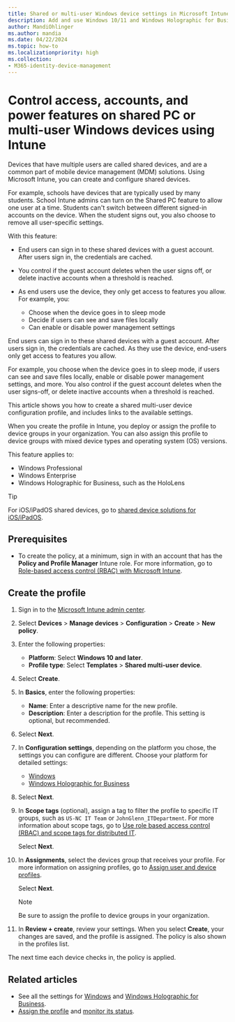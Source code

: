 ```yaml
---
title: Shared or multi-user Windows device settings in Microsoft Intune
description: Add and use Windows 10/11 and Windows Holographic for Business devices that are shared, or used by multiple users in Microsoft Intune. See a list of all the settings and what they do on the devices, including Microsoft HoloLens. Control guest accounts, manage accounts and delete inactive accounts, allow or prevent saving to local storage, set power and sleep options, choose when updates are installed, and use devices in education environments in a device configuration profile.
author: MandiOhlinger
ms.author: mandia
ms.date: 04/22/2024
ms.topic: how-to
ms.localizationpriority: high
ms.collection:
- M365-identity-device-management
---
```


# Control access, accounts, and power features on shared PC or multi-user Windows devices using Intune

Devices that have multiple users are called shared devices, and are a common part of mobile device management (MDM) solutions. Using Microsoft Intune, you can create and configure shared devices.

For example, schools have devices that are typically used by many students. School Intune admins can turn on the Shared PC feature to allow one user at a time. Students can't switch between different signed-in accounts on the device. When the student signs out, you also choose to remove all user-specific settings.

With this feature:

- End users can sign in to these shared devices with a guest account. After users sign in, the credentials are cached.
- You control if the guest account deletes when the user signs off, or delete inactive accounts when a threshold is reached.
- As end users use the device, they only get access to features you allow. For example, you:

  - Choose when the device goes in to sleep mode
  - Decide if users can see and save files locally
  - Can enable or disable power management settings

End users can sign in to these shared devices with a guest account. After users sign in, the credentials are cached. As they use the device, end-users only get access to features you allow.

For example, you choose when the device goes in to sleep mode, if users can see and save files locally, enable or disable power management settings, and more. You also control if the guest account deletes when the user signs-off, or delete inactive accounts when a threshold is reached.

This article shows you how to create a shared multi-user device configuration profile, and includes links to the available settings.

When you create the profile in Intune, you deploy or assign the profile to device groups in your organization. You can also assign this profile to device groups with mixed device types and operating system (OS) versions.

This feature applies to:

- Windows Professional
- Windows Enterprise
- Windows Holographic for Business, such as the HoloLens

> [!TIP]
> For iOS/iPadOS shared devices, go to [shared device solutions for iOS/iPadOS](../enrollment/device-enrollment-shared-ios.md).

## Prerequisites

- To create the policy, at a minimum, sign in with an account that has the **Policy and Profile Manager** Intune role. For more information, go to [Role-based access control (RBAC) with Microsoft Intune](../fundamentals/role-based-access-control.md).

## Create the profile

1. Sign in to the [Microsoft Intune admin center](https://go.microsoft.com/fwlink/?linkid=2109431).
2. Select **Devices** > **Manage devices** > **Configuration** > **Create** > **New policy**.
3. Enter the following properties:

   - **Platform**: Select **Windows 10 and later**.
   - **Profile type**: Select **Templates** > **Shared multi-user device**.

4. Select **Create**.
5. In **Basics**, enter the following properties:

   - **Name**: Enter a descriptive name for the new profile.
   - **Description**: Enter a description for the profile. This setting is optional, but recommended.

6. Select **Next**.
7. In **Configuration settings**, depending on the platform you chose, the settings you can configure are different. Choose your platform for detailed settings:

    - [Windows](shared-user-device-settings-windows.md)
    - [Windows Holographic for Business](shared-user-device-settings-windows-holographic.md)

8. Select **Next**.

9. In **Scope tags** (optional), assign a tag to filter the profile to specific IT groups, such as `US-NC IT Team` or `JohnGlenn_ITDepartment`. For more information about scope tags, go to [Use role based access control (RBAC) and scope tags for distributed IT](../fundamentals/scope-tags.md).

    Select **Next**.

10. In **Assignments**, select the devices group that receives your profile. For more information on assigning profiles, go to [Assign user and device profiles](device-profile-assign.md).

    Select **Next**.

    > [!NOTE]
    > Be sure to assign the profile to device groups in your organization.

11. In **Review + create**, review your settings. When you select **Create**, your changes are saved, and the profile is assigned. The policy is also shown in the profiles list.

The next time each device checks in, the policy is applied.

## Related articles

- See all the settings for [Windows](shared-user-device-settings-windows.md) and [Windows Holographic for Business](shared-user-device-settings-windows-holographic.md).
- [Assign the profile](device-profile-assign.md) and [monitor its status](device-profile-monitor.md).
